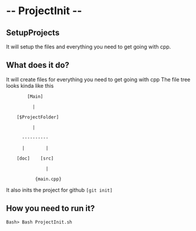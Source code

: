 # -- ProjectInit --

## SetupProjects
It will setup the files and everything you need to get going with cpp.


## What does it do?
It will create files for everything you need to get going with cpp
The file tree looks kinda like this
```
        [Main]
        
          |
          
    [$ProjectFolder]
   
          |
          
      ----------
      
      |        |
      
    [doc]    [src]
    
               |
               
           {main.cpp}
```

It also inits the project for github `[git init]`

## How you need to run it?
`Bash> Bash ProjectInit.sh`
